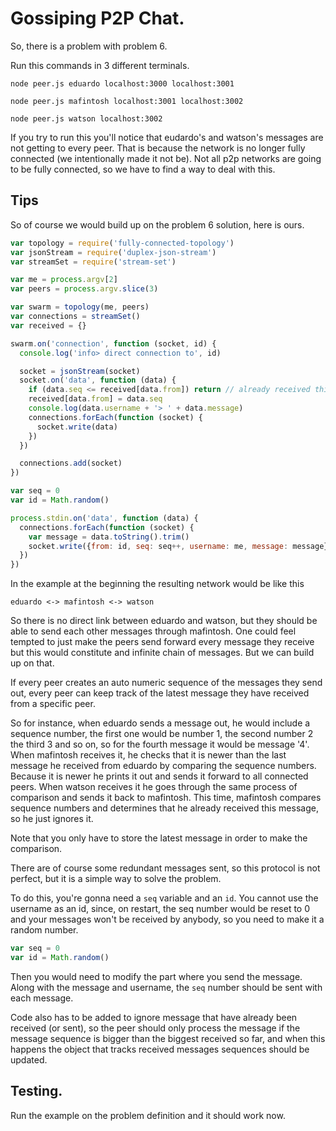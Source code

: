 # Gossiping P2P Chat.

So, there is a problem with problem 6.

Run this commands in 3 different terminals.

```
node peer.js eduardo localhost:3000 localhost:3001
```

```
node peer.js mafintosh localhost:3001 localhost:3002
```

```
node peer.js watson localhost:3002
```

If you try to run this you'll notice that eudardo's and watson's messages are not getting to every peer.
That is because the network is no longer fully connected (we intentionally made it not be). Not all
p2p networks are going to be fully connected, so we have to find a way to deal with this. 

## Tips

So of course we would build up on the problem 6 solution, here is ours.

```js
var topology = require('fully-connected-topology')
var jsonStream = require('duplex-json-stream')
var streamSet = require('stream-set')

var me = process.argv[2]
var peers = process.argv.slice(3)

var swarm = topology(me, peers)
var connections = streamSet()
var received = {}

swarm.on('connection', function (socket, id) {
  console.log('info> direct connection to', id)

  socket = jsonStream(socket)
  socket.on('data', function (data) {
    if (data.seq <= received[data.from]) return // already received this one
    received[data.from] = data.seq
    console.log(data.username + '> ' + data.message)
    connections.forEach(function (socket) {
      socket.write(data)
    })
  })

  connections.add(socket)
})

var seq = 0
var id = Math.random()

process.stdin.on('data', function (data) {
  connections.forEach(function (socket) {
    var message = data.toString().trim()
    socket.write({from: id, seq: seq++, username: me, message: message})
  })
})
```

In the example at the beginning the resulting network would be like this
```
eduardo <-> mafintosh <-> watson
```

So there is no direct link between eduardo and watson, but they should be able to send each other messages
through mafintosh. One could feel tempted to just make the peers send forward every message they receive but
this would constitute and infinite chain of messages. But we can build up on that.

If every peer creates an auto numeric sequence of the messages they send out, every peer can keep track of the
latest message they have received from a specific peer. 

So for instance, when eduardo sends a message out, he would include a sequence number, the first one would be number 1,
the second number 2 the third 3 and so on, so for the fourth message it would be message '4'. When mafintosh receives it,
he checks that it is newer than the last message he received from eduardo by comparing the sequence numbers. Because it is newer
he prints it out and sends it forward to all connected peers. When watson receives it he goes through the same process of
comparison and sends it back to mafintosh. This time, mafintosh compares sequence numbers and determines that he already
received this message, so he just ignores it.

Note that you only have to store the latest message in order to make the comparison.

There are of course some redundant messages sent, so this protocol is not perfect, but it is a simple way to solve
the problem.

To do this, you're gonna need a `seq` variable and an `id`. You cannot use the username as an id, since, on restart,
the seq number would be reset to 0 and your messages won't be received by anybody, so you need to make it a random
number.

```js
var seq = 0
var id = Math.random()
```

Then you would need to modify the part where you send the message. Along with the message and username, the 
`seq` number should be sent with each message.

Code also has to be added to ignore message that have already been received (or sent), so the peer should only
process the message if the message sequence is bigger than the biggest received so far, and when this happens
the object that tracks received messages sequences should be updated.

## Testing.

Run the example on the problem definition and it should work now.
